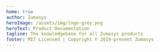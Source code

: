 ```yaml
---
home: true
author: Zumasys
heroImage: /assets/img/logo-grey.png
heroText: Product Documentation
tagline: The knowledgebase for all Zumasys products
footer: MIT Licensed | Copyright © 2019-present Zumasys
---
```


<HomeFeatures />
